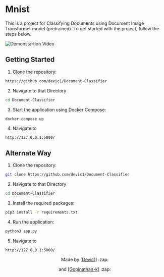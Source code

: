 # Mnist

This is a project for Classifying Documents using Document Image Transformer model (pretrained). To get started with the project, follow the steps below.

![Demonstartion Video](https://user-images.githubusercontent.com/64413800/221366036-5f3c7499-a41d-4982-9018-de72830b8652.gif)


## Getting Started

1. Clone the repository:
  ```sh
  https://github.com/devic1/Document-Classifier
  ```
2. Navigate to that Directory 
  ```sh
  cd Document-Classifier
  ```
3. Start the application using Docker Compose:
  ```sh
  docker-compose up
  ```
4. Navigate to 
  ```
  http://127.0.0.1:5000/
  ```
  
## Alternate Way

1. Clone the repository:

  ```sh
  git clone https://github.com/devic1/Document-Classifier
  ```
2. Navigate to that Directory 
  ```sh
  cd Document-Classifier
  ```
3. Install the required packages:
  ```sh
  pip3 install -r requirements.txt
  ```
4. Run the application:
  ```sh
  python3 app.py
  ```
5. Navigate to 
  ```
  http://127.0.0.1:5000/
  ```
  
  
<p align="center">
  Made by <a href="https://github.com/devic1">[Devic1]</a> :zap:
</p>
<p align="center">
  and <a href="https://github.com/Gopinathan-k">[Gopinathan-k]</a> :zap:
</p>
